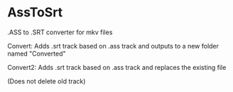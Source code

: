 # AssToSrt
.ASS to .SRT converter for mkv files



Convert:
Adds .srt track based on .ass track and outputs to a new folder named "Converted"

Convert2:
Adds .srt track based on .ass track and replaces the existing file


(Does not delete old track)
